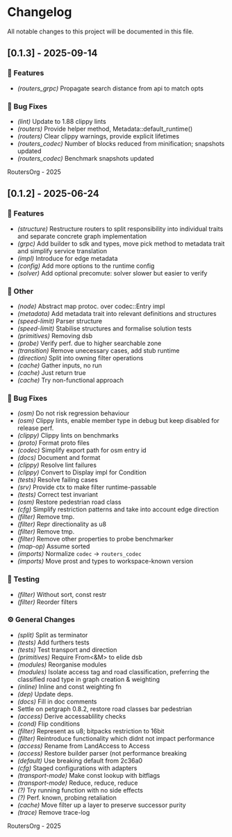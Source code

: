 # Changelog

All notable changes to this project will be documented in this file.

## [0.1.3] - 2025-09-14

### 🚀 Features

- *(routers_grpc)* Propagate search distance from api to match opts

### 🐛 Bug Fixes

- *(lint)* Update to 1.88 clippy lints
- *(routers)* Provide helper method, Metadata::default_runtime()
- *(routers)* Clear clippy warnings, provide explicit lifetimes
- *(routers_codec)* Number of blocks reduced from minification; snapshots updated
- *(routers_codec)* Benchmark snapshots updated

RoutersOrg - 2025

## [0.1.2] - 2025-06-24

### 🚀 Features

- *(structure)* Restructure routers to split responsibility into individual traits and separate concrete graph implementation
- *(grpc)* Add builder to sdk and types, move pick method to metadata trait and simplify service translation
- *(impl)* Introduce for edge metadata
- *(config)* Add more options to the runtime config
- *(solver)* Add optional precomute: solver slower but easier to verify

### 💼 Other

- *(node)* Abstract map protoc. over codec::Entry impl
- *(metadata)* Add metadata trait into relevant definitions and structures
- *(speed-limit)* Parser structure
- *(speed-limit)* Stabilise structures and formalise solution tests
- *(primitives)* Removing dsb
- *(probe)* Verify perf. due to higher searchable zone
- *(transition)* Remove unecessary cases, add stub runtime
- *(direction)* Split into owning filter operations
- *(cache)* Gather inputs, no run
- *(cache)* Just return true
- *(cache)* Try non-functional approach

### 🐛 Bug Fixes

- *(osm)* Do not risk regression behaviour
- *(osm)* Clippy lints, enable member type in debug but keep disabled for release perf.
- *(clippy)* Clippy lints on benchmarks
- *(proto)* Format proto files
- *(codec)* Simplify export path for osm entry id
- *(docs)* Document and format
- *(clippy)* Resolve lint failures
- *(clippy)* Convert to Display impl for Condition
- *(tests)* Resolve failing cases
- *(srv)* Provide ctx to make filter runtime-passable
- *(tests)* Correct test invariant
- *(osm)* Restore pedestrian road class
- *(cfg)* Simplify restriction patterns and take into account edge direction
- *(filter)* Remove tmp.
- *(filter)* Repr directionality as u8
- *(filter)* Remove tmp.
- *(filter)* Remove other properties to probe benchmarker
- *(map-op)* Assume sorted
- *(imports)* Normalize `codec` -> `routers_codec`
- *(imports)* Move prost and types to workspace-known version

### 🧪 Testing

- *(filter)* Without sort, const restr
- *(filter)* Reorder filters

### ⚙️ General Changes

- *(split)* Split as terminator
- *(tests)* Add furthers tests
- *(tests)* Test transport and direction
- *(primitives)* Require From<&M> to elide dsb
- *(modules)* Reorganise modules
- *(modules)* Isolate access tag and road classification, preferring the classified road type in graph creation & weighting
- *(inline)* Inline and const weighting fn
- *(dep)* Update deps.
- *(docs)* Fill in doc comments
- Settle on petgraph 0.8.2, restore road classes bar pedestrian
- *(access)* Derive accessablility checks
- *(cond)* Flip conditions
- *(filter)* Represent as u8; bitpacks restriction to 16bit
- *(filter)* Reintroduce functionality which didnt not impact performance
- *(access)* Rename from LandAccess to Access
- *(access)* Restore builder parser (not performance breaking
- *(default)* Use breaking default from 2c36a0
- *(cfg)* Staged configurations with adapters
- *(transport-mode)* Make const lookup with bitflags
- *(transport-mode)* Reduce, reduce, reduce
- *(?)* Try running function with no side effects
- *(?)* Perf. known, probing retaliation
- *(cache)* Move filter up a layer to preserve successor purity
- *(trace)* Remove trace-log

RoutersOrg - 2025
